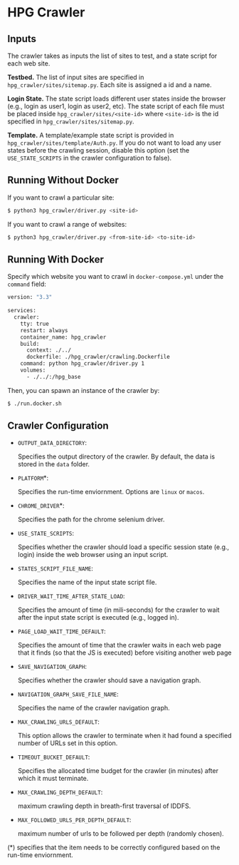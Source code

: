 # HPG Crawler

## Inputs

The crawler takes as inputs the list of sites to test, and a state script for each web site. 

**Testbed.** The list of input sites are specified in `hpg_crawler/sites/sitemap.py`. Each site is assigned a id and a name.

**Login State.** The state script loads different user states inside the browser (e.g., login as user1, login as user2, etc). The state script of each file must be placed inside `hpg_crawler/sites/<site-id>` where `<site-id>` is the id specified in `hpg_crawler/sites/sitemap.py`.

**Template.**
A template/example state script is provided in `hpg_crawler/sites/template/Auth.py`.
If you do not want to load any user states before the crawling session, disable this option (set the `USE_STATE_SCRIPTS` in the crawler configuration to false).


## Running Without Docker

If you want to crawl a particular site:
```bash
$ python3 hpg_crawler/driver.py <site-id>
```

If you want to crawl a range of websites:
```bash
$ python3 hpg_crawler/driver.py <from-site-id> <to-site-id>
```

## Running With Docker

Specify which website you want to crawl in `docker-compose.yml` under the `command` field:
```bash
version: "3.3"
   
services:
  crawler:
    tty: true
    restart: always
    container_name: hpg_crawler
    build: 
      context: ./../ 
      dockerfile: ./hpg_crawler/crawling.Dockerfile
    command: python hpg_crawler/driver.py 1
    volumes:
      - ./../:/hpg_base

```

Then, you can spawn an instance of the crawler by:
```bash
$ ./run.docker.sh
```



## Crawler Configuration

- `OUTPUT_DATA_DIRECTORY`:

  Specifies the output directory of the crawler. By default, the data is stored in the `data` folder.

- `PLATFORM`*:

  Specifies the run-time enviornment. Options are `linux` or `macos`.

- `CHROME_DRIVER`*:
 
  Specifies the path for the chrome selenium driver.

- `USE_STATE_SCRIPTS`:

  Specifies whether the crawler should load a specific session state (e.g., login) inside the web browser using an input script.

- `STATES_SCRIPT_FILE_NAME`:

  Specifies the name of the input state script file.

- `DRIVER_WAIT_TIME_AFTER_STATE_LOAD`:

  Specifies the amount of time (in mili-seconds) for the crawler to wait after the input state script is executed (e.g., logged in).

- `PAGE_LOAD_WAIT_TIME_DEFAULT`:
  
  Specifies the amount of time that the crawler waits in each web page that it finds (so that the JS is executed) before visiting another web page

- `SAVE_NAVIGATION_GRAPH`:

  Specifies whether the crawler should save a navigation graph.

- `NAVIGATION_GRAPH_SAVE_FILE_NAME`:

  Specifies the name of the crawler navigation graph.


- `MAX_CRAWLING_URLS_DEFAULT`:

  This option allows the crawler to terminate when it had found a specified number of URLs set in this option.

- `TIMEOUT_BUCKET_DEFAULT`:

  Specifies the allocated time budget for the crawler (in minutes) after which it must terminate.

- `MAX_CRAWLING_DEPTH_DEFAULT`:

  maximum crawling depth in breath-first traversal of IDDFS.

- `MAX_FOLLOWED_URLS_PER_DEPTH_DEFAULT`:

  maximum number of urls to be followed per depth (randomly chosen).


(*) specifies that the item needs to be correctly configured based on the run-time enviornment.


